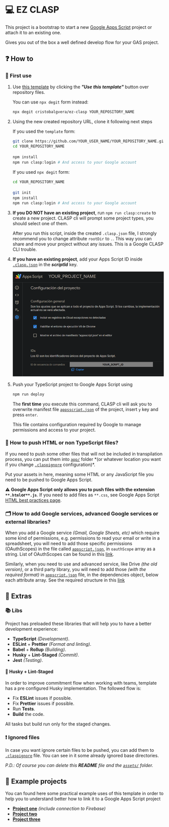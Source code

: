 # 💻 EZ CLASP

This project is a bootstrap to start a new [Google Apps Script](https://developers.google.com/apps-script) project or attach it to an existing one.

Gives you out of the box a well defined develop flow for your GAS project.

## ❓ How to

### 🥇 First use

1. Use [this template](https://github.com/cristobalgvera/ez-clasp) by clicking the **_"Use this template"_** button over repository files.

   You can use `npx degit` form instead:

   ```bash
   npx degit cristobalgvera/ez-clasp YOUR_REPOSITORY_NAME
   ```

2. Using the new created repository URL, clone it following next steps

   If you used the `template` form:

   ```bash
   git clone https://github.com/YOUR_USER_NAME/YOUR_REPOSITORY_NAME.git
   cd YOUR_REPOSITORY_NAME

   npm install
   npm run clasp:login # And access to your Google account
   ```

   If you used `npx degit` form:

   ```bash
   cd YOUR_REPOSITORY_NAME

   git init
   npm install
   npm run clasp:login # And access to your Google account
   ```

3. **If you DO NOT have an existing project**, run `npm run clasp:create` to create a new project. CLASP cli will prompt some project types, you should select one of them.

   After you run this script, inside the created `.clasp.json` file, I strongly recommend you to change attribute `rootDir` to `.`. This way you can share and move your project without any issues. This is a Google CLASP CLI trouble.

4. **If you have an existing project**, add your Apps Script ID inside [`.clasp.json`](./.clasp.json) in the **_scriptId_** key.

   ![Project configuration](assets/images/project-configuration.png)

5. Push your TypeScript project to Google Apps Script using

   ```bash
   npm run deploy
   ```

   The **first time** you execute this command, CLASP cli will ask you to overwrite manifest file [`appsscript.json`](./appsscript.json) of the project, insert `y` key and press `enter`.

   This file contains configuration required by Google to manage permissions and access to your project.

### 🤔 How to push HTML or non TypeScript files?

If you need to push some other files that will not be included in transpilation process, you can put them into [`app/`](./app) folder \*(or whatever location you want if you change [`.claspignore`](./.claspignore) configuration)\*.

Put your assets in here, meaning some HTML or any JavaScript file you need to be pushed to Google Apps Script.

⚠️ **Google Apps Script only allows you to push files with the extension `**.html`or`**.js`**. If you need to add files as `**.css`, see Google Apps Script [HTML best practices page](https://developers.google.com/apps-script/guides/html/best-practices).

### 🗂 How to add Google services, advanced Google services or external libraries?

When you add a Google service _(Gmail, Google Sheets, etc)_ which require some kind of permissions, e.g. permissions to read your email or write in a spreadsheet, you will need to add those specific permissions (OAuthScopes) in the file called [`appscript.json`](./appsscript.json), in `oauthScope` array as a string. List of OAuthScopes can be found in this [link](https://developers.google.com/identity/protocols/oauth2/scopes).

Similarly, when you need to use and advanced service, like Drive _(the old version)_, or a third party library, you will need to add those _(with the required format)_ in [`appscript.json`](./appsscript.json) file, in the dependencies object, below each attribute array. See the required structure in this [link](http://json.schemastore.org/appsscript)

## 🍕 Extras

### 📚 Libs

Project has preloaded these libraries that will help you to have a better development experience:

- **TypeScript** _(Development)_.
- **ESLint** + **Prettier** _(Format and linting)_.
- **Babel** + **Rollup** _(Building)_.
- **Husky** + **Lint-Staged** _(Commit)_.
- **Jest** _(Testing)_.

#### 🐾 Husky + Lint-Staged

In order to improve commitment flow when working with teams, template has a pre configured Husky implementation. The followed flow is:

- Fix **ESLint** issues if possible.
- Fix **Prettier** issues if possible.
- Run **Tests**.
- **Build** the code.

All tasks but build run only for the staged changes.

### ❗ Ignored files

In case you want ignore certain files to be pushed, you can add them to [`.claspignore`](./.claspignore) file. You can see in it some already ignored base directories.

_P.D.: Of course you can delete this **README** file and the [`assets/`](./assets) folder._

## 💼 Example projects

You can found here some practical example uses of this template in order to help you to understand better how to link it to a Google Apps Script project

- **[Project one](https://github.com/cristobalgvera/automatic-fup)** _(include connection to Firebase)_
- **[Project two](https://github.com/cristobalgvera/open-orders-update)**
- **[Project three](https://github.com/cristobalgvera/cmic-credentials)**
